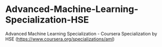 # Advanced-Machine-Learning-Specialization-HSE
Advanced Machine Learning Specialization - Coursera Specialization by HSE (https://www.coursera.org/specializations/aml)
